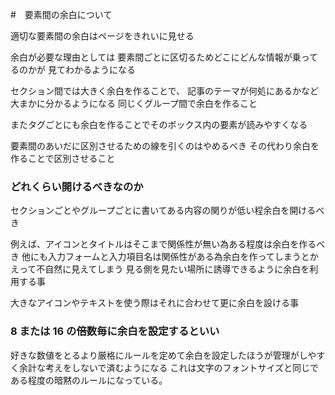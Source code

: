 #　要素間の余白について

適切な要素間の余白はページをきれいに見せる

余白が必要な理由としては
要素間ごとに区切るためどこにどんな情報が乗ってるのかが
見てわかるようになる

セクション間では大きく余白を作ることで、
記事のテーマが何処にあるかなど大まかに分かるようになる
同じくグループ間で余白を作ること

またタグごとにも余白を作ることでそのボックス内の要素が読みやすくなる

要素間のあいだに区別させるための線を引くのはやめるべき
その代わり余白を作ることで区別させること

### どれくらい開けるべきなのか

セクションごとやグループごとに書いてある内容の関りが低い程余白を開けるべき

例えば、アイコンとタイトルはそこまで関係性が無い為ある程度は余白を作るべき
他にも入力フォームと入力項目名は関係性がある為余白を作ってしまうとかえって不自然に見えてしまう
見る側を見たい場所に誘導できるように余白を利用する事

大きなアイコンやテキストを使う際はそれに合わせて更に余白を設ける事

### 8 または 16 の倍数毎に余白を設定するといい

好きな数値をとるより厳格にルールを定めて余白を設定したほうが管理がしやすく余計な考えをしないで済むようになる
これは文字のフォントサイズと同じである程度の暗黙のルールになっている。

